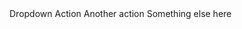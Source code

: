 <BSDropdown>
    <Toggler>
        <BSToggle IsButton="true" Color="BSColor.Secondary">Dropdown</BSToggle>
    </Toggler>
    <Content>
        <BSDropdownItem IsButton="true">Action</BSDropdownItem>
        <BSDropdownItem IsButton="true">Another action</BSDropdownItem>
        <BSDropdownItem IsButton="true">Something else here</BSDropdownItem>
    </Content>
</BSDropdown>